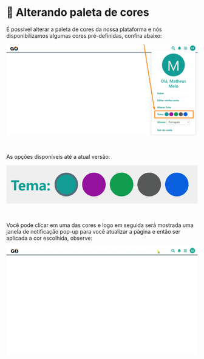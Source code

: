 # 🎨 Alterando paleta de cores

É possível alterar a paleta de cores da nossa plataforma e nós disponibilizamos algumas cores pré-definidas, confira abaixo:

![](/erp-v2/assets/alterar_tema.png)

<br>

As opções disponíveis até a atual versão:

![](/erp-v2/assets/escolher_tema_cores.png)

<br>

Você pode clicar em uma das cores e logo em seguida será mostrada uma janela de notificação pop-up para você atualizar a página e então ser aplicada a cor escolhida, observe:

![](/erp-v2/assets/escolhendo_tema.gif)